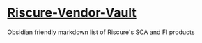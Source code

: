# [Riscure-Vendor-Vault](https://github.com/sealablab/Riscure-Vendor-Vault)
Obsidian friendly markdown list of Riscure's SCA and FI products
